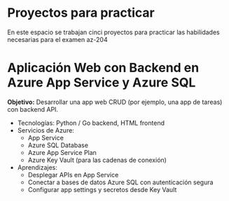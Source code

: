 # Proyectos para practicar

En este espacio se trabajan cinci proyectos para practicar las habilidades necesarias para el examen az-204


# Aplicación Web con Backend en Azure App Service y Azure SQL
**Objetivo:** Desarrollar una app web CRUD (por ejemplo, una app de tareas) con backend API.
- Tecnologías: Python / Go backend, HTML frontend
- Servicios de Azure:
    - App Service
    - Azure SQL Database
    - Azure App Service Plan
    - Azure Key Vault (para las cadenas de conexión)
- Aprendizajes:
  - Desplegar APIs en App Service
  - Conectar a bases de datos Azure SQL con autenticación segura
  - Configurar app settings y secretos desde Key Vault


